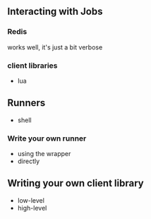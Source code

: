 ## Interacting with Jobs

### Redis

works well, it's just a bit verbose

### client libraries

* lua

## Runners

* shell

### Write your own runner

* using the wrapper
* directly

## Writing your own client library

* low-level
* high-level